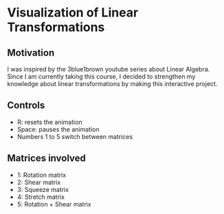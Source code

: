 # Visualization of Linear Transformations 

## Motivation
I was inspired by the 3blue1brown youtube series about Linear Algebra. Since I am currently taking this course, I decided to strengthen my knowledge about linear transformations by making this interactive project. 

## Controls 
- R: resets the animation
- Space: pauses the animation
- Numbers 1 to 5 switch between matrices


## Matrices involved 
- 1: Rotation matrix 
- 2: Shear matrix 
- 3: Squeeze matrix 
- 4: Stretch matrix 
- 5: Rotation + Shear matrix